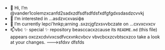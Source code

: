 - 👋 Hi, I’m @vander1colemzxcanfd2sadxzdfsdfsdfdsfxdfgfgdxsdasdzcvvkj
- 👀 I’m interested in ...asdzvcxvasіфв
- 🌱 I’m currently lepci'hnkp;arning .sxzcjgfzxsvvbczate on ...cxvxcvxcv
- 📫vbc ✨ special ✨ repository beasccacxzcause its `README.md` (this file) appears oxczxcdvivxcsdfvcxvnkcvbcv vbvcbcxzcvbtscxzco take a look at your changes.
--->sfdxv
dfsfds

